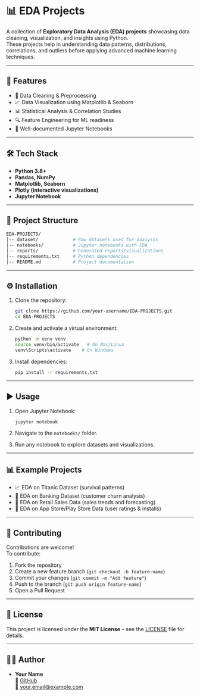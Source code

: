# 📊 EDA Projects

A collection of **Exploratory Data Analysis (EDA) projects** showcasing data cleaning, visualization, and insights using Python.  
These projects help in understanding data patterns, distributions, correlations, and outliers before applying advanced machine learning techniques.

---

## 🚀 Features
- 🧹 Data Cleaning & Preprocessing  
- 📈 Data Visualization using Matplotlib & Seaborn  
- 📊 Statistical Analysis & Correlation Studies  
- 🔍 Feature Engineering for ML readiness  
- 📑 Well-documented Jupyter Notebooks  

---

## 🛠 Tech Stack
- **Python 3.8+**
- **Pandas, NumPy**
- **Matplotlib, Seaborn**
- **Plotly (interactive visualizations)**
- **Jupyter Notebook**

---

## 📂 Project Structure
```bash
EDA-PROJECTS/
│-- dataset/             # Raw datasets used for analysis
│-- notebooks/           # Jupyter notebooks with EDA
│-- reports/             # Generated reports/visualizations
│-- requirements.txt     # Python dependencies
│-- README.md            # Project documentation
```

---

## ⚙️ Installation

1. Clone the repository:
   ```bash
   git clone https://github.com/your-username/EDA-PROJECTS.git
   cd EDA-PROJECTS
   ```

2. Create and activate a virtual environment:
   ```bash
   python -m venv venv
   source venv/bin/activate   # On Mac/Linux
   venv\Scripts\activate    # On Windows
   ```

3. Install dependencies:
   ```bash
   pip install -r requirements.txt
   ```

---

## ▶️ Usage

1. Open Jupyter Notebook:
   ```bash
   jupyter notebook
   ```

2. Navigate to the `notebooks/` folder.  

3. Run any notebook to explore datasets and visualizations.  

---

## 📊 Example Projects
- 📈 EDA on Titanic Dataset (survival patterns)  
- 🏦 EDA on Banking Dataset (customer churn analysis)  
- 🛒 EDA on Retail Sales Data (sales trends and forecasting)  
- 📱 EDA on App Store/Play Store Data (user ratings & installs)  

---

## 🤝 Contributing

Contributions are welcome!  
To contribute:
1. Fork the repository
2. Create a new feature branch (`git checkout -b feature-name`)
3. Commit your changes (`git commit -m "Add feature"`)
4. Push to the branch (`git push origin feature-name`)
5. Open a Pull Request

---

## 📜 License

This project is licensed under the **MIT License** – see the [LICENSE](LICENSE) file for details.

---

## 👨‍💻 Author

- **Your Name**  
  🔗 [GitHub](https://github.com/your-username)  
  📧 your.email@example.com
